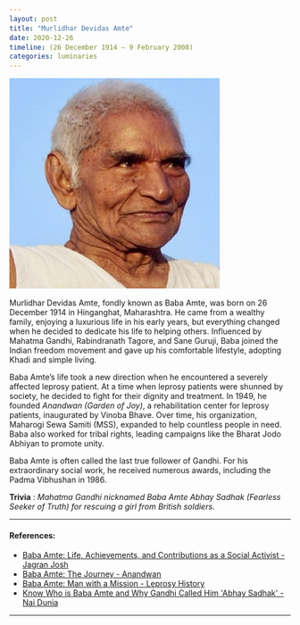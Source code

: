 ```yaml
---
layout: post
title: "Murlidhar Devidas Amte"
date: 2020-12-26
timeline: (26 December 1914 – 9 February 2008)
categories: luminaries
---
```


<img src="/images/BabaAmte.jpeg" alt="Baba Amte Image" class="circular-img" />

Murlidhar Devidas Amte, fondly known as Baba Amte, was born on 26 December 1914 in Hinganghat, Maharashtra. He came from a wealthy family, enjoying a luxurious life in his early years, but everything changed when he decided to dedicate his life to helping others. Influenced by Mahatma Gandhi, Rabindranath Tagore, and Sane Guruji, Baba joined the Indian freedom movement and gave up his comfortable lifestyle, adopting Khadi and simple living.

Baba Amte’s life took a new direction when he encountered a severely affected leprosy patient. At a time when leprosy patients were shunned by society, he decided to fight for their dignity and treatment. In 1949, he founded *Anandwan (Garden of Joy)*, a rehabilitation center for leprosy patients, inaugurated by Vinoba Bhave. Over time, his organization, Maharogi Sewa Samiti (MSS), expanded to help countless people in need. Baba also worked for tribal rights, leading campaigns like the Bharat Jodo Abhiyan to promote unity.

Baba Amte is often called the last true follower of Gandhi. For his extraordinary social work, he received numerous awards, including the Padma Vibhushan in 1986.

__Trivia__ : *Mahatma Gandhi nicknamed Baba Amte Abhay Sadhak (Fearless Seeker of Truth) for rescuing a girl from British soldiers.*


---

#### References:

- [Baba Amte: Life, Achievements, and Contributions as a Social Activist - Jagran Josh](https://www.jagranjosh.com/general-knowledge/baba-amte-life-achievement-and-contribution-as-social-activist-1545817446-1)  
- [Baba Amte: The Journey - Anandwan](http://anandwan.in/baba-amte-the-journey.html)  
- [Baba Amte: Man with a Mission - Leprosy History](https://leprosyhistory.org/testimonies/baba-amte-man-with-a-mission)  
- [Know Who is Baba Amte and Why Gandhi Called Him 'Abhay Sadhak' - Nai Dunia](https://www.naidunia.com/national-know-who-is-baba-amte-and-why-did-mahatma-gandhi-gave-him-name-abhay-sadhak-2730045)

---